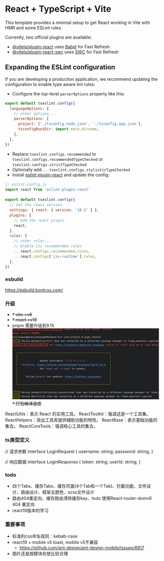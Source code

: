 # React + TypeScript + Vite

This template provides a minimal setup to get React working in Vite with HMR and some ESLint rules.

Currently, two official plugins are available:

- [@vitejs/plugin-react](https://github.com/vitejs/vite-plugin-react/blob/main/packages/plugin-react/README.md) uses [Babel](https://babeljs.io/) for Fast Refresh
- [@vitejs/plugin-react-swc](https://github.com/vitejs/vite-plugin-react-swc) uses [SWC](https://swc.rs/) for Fast Refresh

## Expanding the ESLint configuration

If you are developing a production application, we recommend updating the configuration to enable type aware lint rules:

- Configure the top-level `parserOptions` property like this:

```js
export default tseslint.config({
  languageOptions: {
    // other options...
    parserOptions: {
      project: ['./tsconfig.node.json', './tsconfig.app.json'],
      tsconfigRootDir: import.meta.dirname,
    },
  },
})
```

- Replace `tseslint.configs.recommended` to `tseslint.configs.recommendedTypeChecked` or `tseslint.configs.strictTypeChecked`
- Optionally add `...tseslint.configs.stylisticTypeChecked`
- Install [eslint-plugin-react](https://github.com/jsx-eslint/eslint-plugin-react) and update the config:

```js
// eslint.config.js
import react from 'eslint-plugin-react'

export default tseslint.config({
  // Set the react version
  settings: { react: { version: '18.3' } },
  plugins: {
    // Add the react plugin
    react,
  },
  rules: {
    // other rules...
    // Enable its recommended rules
    ...react.configs.recommended.rules,
    ...react.configs['jsx-runtime'].rules,
  },
})
```

### esbuild
https://esbuild.bootcss.com/

### 升级
* ~~* vite->v6~~
* ~~* react->v19~~
* pnpm 需要升级到9.15
![img_1.png](img_1.png)
~~* 打包编译速度~~

ReactUtils：表示 React 的实用工具。
ReactToolkit：强调这是一个工具集。
ReactHelpers：突出工具库提供辅助功能的特性。
ReactBase：表示基础功能的集合。
ReactCoreTools：强调核心工具的集合。

### ts类型定义
// 请求参数
interface LoginRequest {
username: string;
password: string;
}

// 响应数据
interface LoginResponse {
token: string;
userId: string;
}

### todo
* 四个Tabs、缓存Tabs、缓存页面(4个Tab和一个Tab)、拦截功能、文件设计、路由设计、框架主题色、scss文件设计
* 路由404重定向、缓存路由清除缓存key、todo 使用React-router-domv6 404 重定向
* react19版本的学习


### 重要事项
* 标准的css命名规则：kebab-case
* react19 + mobile v5 toast, moblie v5不兼容
  * https://github.com/ant-design/ant-design-mobile/issues/6817
* 图片还是按模块存放比较合理